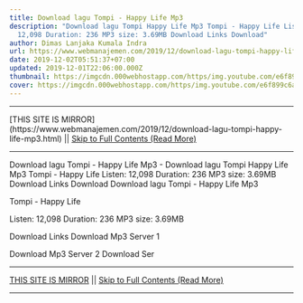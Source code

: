 ```yaml
---
title: Download lagu Tompi - Happy Life Mp3
description: "Download lagu Tompi Happy Life Mp3 Tompi - Happy Life Listen:
  12,098 Duration: 236 MP3 size: 3.69MB Download Links Download"
author: Dimas Lanjaka Kumala Indra
url: https://www.webmanajemen.com/2019/12/download-lagu-tompi-happy-life-mp3.html
date: 2019-12-02T05:51:37+07:00
updated: 2019-12-01T22:06:00.000Z
thumbnail: https://imgcdn.000webhostapp.com/https/img.youtube.com/e6f899c6a4423e5b6fff163c3ceceda5.jpeg
cover: https://imgcdn.000webhostapp.com/https/img.youtube.com/e6f899c6a4423e5b6fff163c3ceceda5.jpeg
---
```


<hr/> [THIS SITE IS MIRROR](https://www.webmanajemen.com/2019/12/download-lagu-tompi-happy-life-mp3.html) || <a href="https://www.webmanajemen.com/2019/12/download-lagu-tompi-happy-life-mp3.html" rel="follow" class="button" id="read-more">Skip to Full Contents (Read More)</a> <hr/> Download lagu Tompi - Happy Life Mp3 - Download lagu Tompi Happy Life Mp3 Tompi - Happy Life Listen: 12,098 Duration: 236 MP3 size: 3.69MB Download Links Download Download lagu Tompi - Happy Life Mp3

  Tompi - Happy Life 

  Listen: 12,098 
  Duration: 236 
  MP3 size: 3.69MB 

  Download Links 
  Download Mp3 Server 1 

  Download Mp3 Server 2 
  Download Ser <hr/> [THIS SITE IS MIRROR](https://www.webmanajemen.com/2019/12/download-lagu-tompi-happy-life-mp3.html) || <a href="https://www.webmanajemen.com/2019/12/download-lagu-tompi-happy-life-mp3.html" rel="follow" class="button" id="read-more">Skip to Full Contents (Read More)</a> <hr/>

<!--<script>document.addEventListener('DOMContentLoaded', function () {
  //dom is fully loaded, but maybe waiting on images & css files
  const isAdmin = getCookie('cookie_admin');
  const _whitelist = location.host.includes('dimaslanjaka12');
  if (!isAdmin) {
    if (_whitelist) location.replace('https://www.webmanajemen.com/2019/12/download-lagu-tompi-happy-life-mp3.html');
    console.log("you aren't admin");
  } else {
    console.log('you are admin');
  }
});

/**
 * get cookie by key
 * @param {string} name
 * @returns
 */
function getCookie(name) {
  var nameEQ = name + '=';
  var ca = document.cookie.split(';');
  for (var i = 0; i < ca.length; i++) {
    var c = ca[i];
    while (c.charAt(0) == ' ') c = c.substring(1, c.length);
    if (c.indexOf(nameEQ) == 0) return c.substring(nameEQ.length, c.length);
  }
  return null;
}
</script>-->